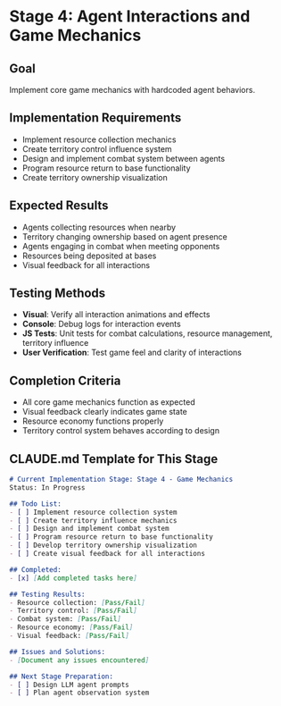 # Stage 4: Agent Interactions and Game Mechanics

## Goal
Implement core game mechanics with hardcoded agent behaviors.

## Implementation Requirements
- Implement resource collection mechanics
- Create territory control influence system
- Design and implement combat system between agents
- Program resource return to base functionality
- Create territory ownership visualization

## Expected Results
- Agents collecting resources when nearby
- Territory changing ownership based on agent presence
- Agents engaging in combat when meeting opponents
- Resources being deposited at bases
- Visual feedback for all interactions

## Testing Methods
- **Visual**: Verify all interaction animations and effects
- **Console**: Debug logs for interaction events
- **JS Tests**: Unit tests for combat calculations, resource management, territory influence
- **User Verification**: Test game feel and clarity of interactions

## Completion Criteria
- All core game mechanics function as expected
- Visual feedback clearly indicates game state
- Resource economy functions properly
- Territory control system behaves according to design

## CLAUDE.md Template for This Stage

```markdown
# Current Implementation Stage: Stage 4 - Game Mechanics
Status: In Progress

## Todo List:
- [ ] Implement resource collection system
- [ ] Create territory influence mechanics
- [ ] Design and implement combat system
- [ ] Program resource return to base functionality
- [ ] Develop territory ownership visualization
- [ ] Create visual feedback for all interactions

## Completed:
- [x] [Add completed tasks here]

## Testing Results:
- Resource collection: [Pass/Fail]
- Territory control: [Pass/Fail]
- Combat system: [Pass/Fail]
- Resource economy: [Pass/Fail]
- Visual feedback: [Pass/Fail]

## Issues and Solutions:
- [Document any issues encountered]

## Next Stage Preparation:
- [ ] Design LLM agent prompts
- [ ] Plan agent observation system
```